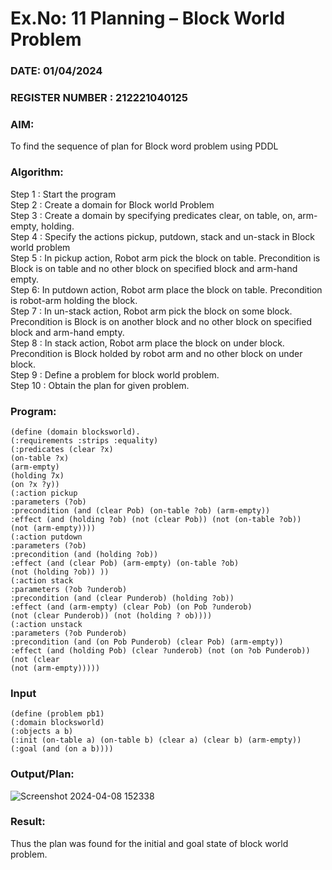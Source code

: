 # Ex.No: 11  Planning –  Block World Problem 
### DATE: 01/04/2024                                                                        
### REGISTER NUMBER : 212221040125
### AIM: 
To find the sequence of plan for Block word problem using PDDL  
###  Algorithm:
Step 1 :  Start the program <br>
Step 2 : Create a domain for Block world Problem <br>
Step 3 :  Create a domain by specifying predicates clear, on table, on, arm-empty, holding. <br>
Step 4 : Specify the actions pickup, putdown, stack and un-stack in Block world problem <br>
Step 5 :  In pickup action, Robot arm pick the block on table. Precondition is Block is on table and no other block on specified block and arm-hand empty.<br>
Step 6:  In putdown action, Robot arm place the block on table. Precondition is robot-arm holding the block.<br>
Step 7 : In un-stack action, Robot arm pick the block on some block. Precondition is Block is on another block and no other block on specified block and arm-hand empty.<br>
Step 8 : In stack action, Robot arm place the block on under block. Precondition is Block holded by robot arm and no other block on under block.<br>
Step 9 : Define a problem for block world problem.<br> 
Step 10 : Obtain the plan for given problem.<br> 
     
### Program:
```
(define (domain blocksworld).
(:requirements :strips :equality)
(:predicates (clear ?x)
(on-table ?x)
(arm-empty)
(holding 7x)
(on ?x ?y))
(:action pickup
:parameters (?ob)
:precondition (and (clear Pob) (on-table ?ob) (arm-empty))
:effect (and (holding ?ob) (not (clear Pob)) (not (on-table ?ob))
(not (arm-empty))))
(:action putdown
:parameters (?ob)
:precondition (and (holding ?ob))
:effect (and (clear Pob) (arm-empty) (on-table ?ob)
(not (holding ?ob)) ))
(:action stack
:parameters (?ob ?underob)
:precondition (and (clear Punderob) (holding ?ob))
:effect (and (arm-empty) (clear Pob) (on Pob ?underob)
(not (clear Punderob)) (not (holding ? ob))))
(:action unstack
:parameters (?ob Punderob)
:precondition (and (on Pob Punderob) (clear Pob) (arm-empty))
:effect (and (holding Pob) (clear ?underob) (not (on ?ob Punderob)) (not (clear
(not (arm-empty)))))
```
### Input 
```
(define (problem pb1)
(:domain blocksworld)
(:objects a b)
(:init (on-table a) (on-table b) (clear a) (clear b) (arm-empty))
(:goal (and (on a b))))
```

### Output/Plan:
![Screenshot 2024-04-08 152338](https://github.com/pragalyaashree/AI_Lab_2023-24/assets/128135934/e6a3b47f-25c6-4994-b34d-abed55a68e67)

### Result:
Thus the plan was found for the initial and goal state of block world problem.
